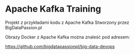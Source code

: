 
# Apache Kafka Training

Projekt z przykładami kodu z Apache Kafka
Stworzony przez BigDataPassion.pl

Obrazy Docker z Apache Kafka można znaleść pod adresem:

https://github.com/bigdatapassionpl/big-data-devops

